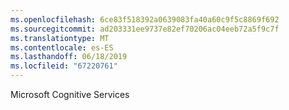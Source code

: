 ```yaml
---
ms.openlocfilehash: 6ce83f518392a0639083fa40a60c9f5c8869f692
ms.sourcegitcommit: ad203331ee9737e82ef70206ac04eeb72a5f9c7f
ms.translationtype: MT
ms.contentlocale: es-ES
ms.lasthandoff: 06/18/2019
ms.locfileid: "67220761"
---
```

Microsoft Cognitive Services